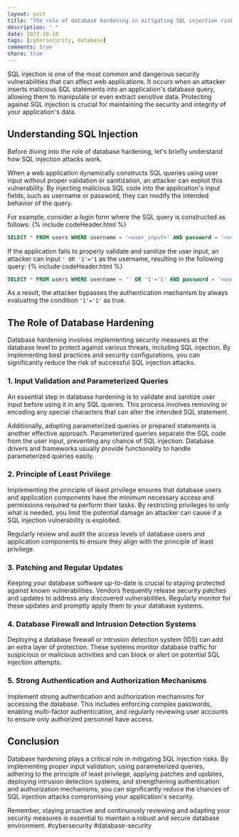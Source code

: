 ```yaml
---
layout: post
title: "The role of database hardening in mitigating SQL injection risks."
description: " "
date: 2023-10-10
tags: [cybersecurity, database]
comments: true
share: true
---
```


SQL injection is one of the most common and dangerous security vulnerabilities that can affect web applications. It occurs when an attacker inserts malicious SQL statements into an application's database query, allowing them to manipulate or even extract sensitive data. Protecting against SQL injection is crucial for maintaining the security and integrity of your application's data.

## Understanding SQL Injection

Before diving into the role of database hardening, let's briefly understand how SQL injection attacks work. 

When a web application dynamically constructs SQL queries using user input without proper validation or sanitization, an attacker can exploit this vulnerability. By injecting malicious SQL code into the application's input fields, such as username or password, they can modify the intended behavior of the query.

For example, consider a login form where the SQL query is constructed as follows:
{% include codeHeader.html %}
```sql
SELECT * FROM users WHERE username = '<user_input>' AND password = '<user_input>';
```

If the application fails to properly validate and sanitize the user input, an attacker can input `' OR '1'='1` as the username, resulting in the following query:
{% include codeHeader.html %}
```sql
SELECT * FROM users WHERE username = '' OR '1'='1' AND password = '<user_input>';
```

As a result, the attacker bypasses the authentication mechanism by always evaluating the condition `'1'='1'` as true.

## The Role of Database Hardening

Database hardening involves implementing security measures at the database level to protect against various threats, including SQL injection. By implementing best practices and security configurations, you can significantly reduce the risk of successful SQL injection attacks.

### 1. Input Validation and Parameterized Queries

An essential step in database hardening is to validate and sanitize user input before using it in any SQL queries. This process involves removing or encoding any special characters that can alter the intended SQL statement.

Additionally, adopting parameterized queries or prepared statements is another effective approach. Parameterized queries separate the SQL code from the user input, preventing any chance of SQL injection. Database drivers and frameworks usually provide functionality to handle parameterized queries easily.

### 2. Principle of Least Privilege

Implementing the principle of least privilege ensures that database users and application components have the minimum necessary access and permissions required to perform their tasks. By restricting privileges to only what is needed, you limit the potential damage an attacker can cause if a SQL injection vulnerability is exploited.

Regularly review and audit the access levels of database users and application components to ensure they align with the principle of least privilege.

### 3. Patching and Regular Updates

Keeping your database software up-to-date is crucial to staying protected against known vulnerabilities. Vendors frequently release security patches and updates to address any discovered vulnerabilities. Regularly monitor for these updates and promptly apply them to your database systems.

### 4. Database Firewall and Intrusion Detection Systems

Deploying a database firewall or intrusion detection system (IDS) can add an extra layer of protection. These systems monitor database traffic for suspicious or malicious activities and can block or alert on potential SQL injection attempts.

### 5. Strong Authentication and Authorization Mechanisms

Implement strong authentication and authorization mechanisms for accessing the database. This includes enforcing complex passwords, enabling multi-factor authentication, and regularly reviewing user accounts to ensure only authorized personnel have access.

## Conclusion

Database hardening plays a critical role in mitigating SQL injection risks. By implementing proper input validation, using parameterized queries, adhering to the principle of least privilege, applying patches and updates, deploying intrusion detection systems, and strengthening authentication and authorization mechanisms, you can significantly reduce the chances of SQL injection attacks compromising your application's security.

Remember, staying proactive and continuously reviewing and adapting your security measures is essential to maintain a robust and secure database environment. #cybersecurity #database-security